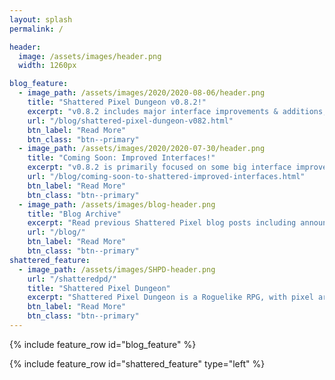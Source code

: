 ```yaml
---
layout: splash
permalink: /

header:
  image: /assets/images/header.png
  width: 1260px

blog_feature:
  - image_path: /assets/images/2020/2020-08-06/header.png
    title: "Shattered Pixel Dungeon v0.8.2!"
    excerpt: "v0.8.2 includes major interface improvements & additions, a new equipment slot for rings/artifacts, and a bunch of smaller improvements and balance tweaks!"
    url: "/blog/shattered-pixel-dungeon-v082.html"
    btn_label: "Read More"
    btn_class: "btn--primary"
  - image_path: /assets/images/2020/2020-07-30/header.png
    title: "Coming Soon: Improved Interfaces!"
    excerpt: "v0.8.2 is primarily focused on some big interface improvements, as well as some smaller tweaks to game balance and mechanics."
    url: "/blog/coming-soon-to-shattered-improved-interfaces.html"
    btn_label: "Read More"
    btn_class: "btn--primary"
  - image_path: /assets/images/blog-header.png
    title: "Blog Archive"
    excerpt: "Read previous Shattered Pixel blog posts including announcements, design overviews, and teasers! The blog includes a full history of my dev work since I started Shattered Pixel Dungeon in 2014."
    url: "/blog/"
    btn_label: "Read More"
    btn_class: "btn--primary"
shattered_feature:
  - image_path: /assets/images/SHPD-header.png
    url: "/shatteredpd/"
    title: "Shattered Pixel Dungeon"
    excerpt: "Shattered Pixel Dungeon is a Roguelike RPG, with pixel art graphics and lots of variety and replayability. Every game is unique, with four different playable characters, randomized levels and enemies, and over 150 items to collect and use. The game is simple to get into, but has lots of depth. Strategy is required if you want to win!"
    btn_label: "Read More"
    btn_class: "btn--primary"
---
```


{% include feature_row id="blog_feature" %}

{% include feature_row id="shattered_feature" type="left" %}
